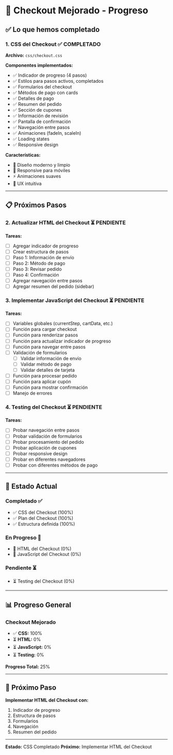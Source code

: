 # 🛒 Checkout Mejorado - Progreso

## ✅ Lo que hemos completado

### 1. **CSS del Checkout** ✅ COMPLETADO
**Archivo:** `css/checkout.css`

**Componentes implementados:**
- ✅ Indicador de progreso (4 pasos)
- ✅ Estilos para pasos activos, completados
- ✅ Formularios del checkout
- ✅ Métodos de pago con cards
- ✅ Detalles de pago
- ✅ Resumen del pedido
- ✅ Sección de cupones
- ✅ Información de revisión
- ✅ Pantalla de confirmación
- ✅ Navegación entre pasos
- ✅ Animaciones (fadeIn, scaleIn)
- ✅ Loading states
- ✅ Responsive design

**Características:**
- 🎨 Diseño moderno y limpio
- 📱 Responsive para móviles
- ⚡ Animaciones suaves
- 🎯 UX intuitiva

---

## 📋 Próximos Pasos

### 2. **Actualizar HTML del Checkout** ⏳ PENDIENTE
**Tareas:**
- [ ] Agregar indicador de progreso
- [ ] Crear estructura de pasos
- [ ] Paso 1: Información de envío
- [ ] Paso 2: Método de pago
- [ ] Paso 3: Revisar pedido
- [ ] Paso 4: Confirmación
- [ ] Agregar navegación entre pasos
- [ ] Agregar resumen del pedido (sidebar)

### 3. **Implementar JavaScript del Checkout** ⏳ PENDIENTE
**Tareas:**
- [ ] Variables globales (currentStep, cartData, etc.)
- [ ] Función para cargar checkout
- [ ] Función para renderizar pasos
- [ ] Función para actualizar indicador de progreso
- [ ] Función para navegar entre pasos
- [ ] Validación de formularios
  - [ ] Validar información de envío
  - [ ] Validar método de pago
  - [ ] Validar detalles de tarjeta
- [ ] Función para procesar pedido
- [ ] Función para aplicar cupón
- [ ] Función para mostrar confirmación
- [ ] Manejo de errores

### 4. **Testing del Checkout** ⏳ PENDIENTE
**Tareas:**
- [ ] Probar navegación entre pasos
- [ ] Probar validación de formularios
- [ ] Probar procesamiento del pedido
- [ ] Probar aplicación de cupones
- [ ] Probar responsive design
- [ ] Probar en diferentes navegadores
- [ ] Probar con diferentes métodos de pago

---

## 🎯 Estado Actual

### Completado ✅
- ✅ CSS del Checkout (100%)
- ✅ Plan del Checkout (100%)
- ✅ Estructura definida (100%)

### En Progreso 🔄
- 🔄 HTML del Checkout (0%)
- 🔄 JavaScript del Checkout (0%)

### Pendiente ⏳
- ⏳ Testing del Checkout (0%)

---

## 📊 Progreso General

### Checkout Mejorado
- ✅ **CSS:** 100%
- ⏳ **HTML:** 0%
- ⏳ **JavaScript:** 0%
- ⏳ **Testing:** 0%

**Progreso Total:** 25%

---

## 🚀 Próximo Paso

**Implementar HTML del Checkout con:**
1. Indicador de progreso
2. Estructura de pasos
3. Formularios
4. Navegación
5. Resumen del pedido

---

**Estado:** CSS Completado
**Próximo:** Implementar HTML del Checkout


